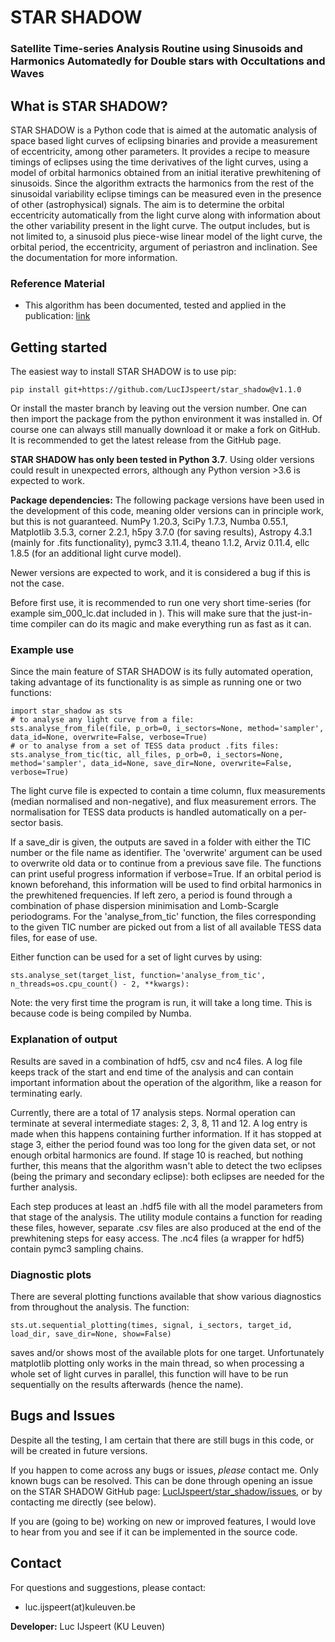 # STAR SHADOW
### Satellite Time-series Analysis Routine using Sinusoids and Harmonics Automatedly for Double stars with Occultations and Waves


## What is STAR SHADOW?
STAR SHADOW is a Python code that is aimed at the automatic analysis of space based light curves of eclipsing binaries 
and provide a measurement of eccentricity, among other parameters. It provides a recipe to measure timings of eclipses 
using the time derivatives of the light curves, using a model of orbital harmonics obtained from an initial iterative 
prewhitening of sinusoids. Since the algorithm extracts the harmonics from the rest of the sinusoidal variability 
eclipse timings can be measured even in the presence of other (astrophysical) signals. The aim is to determine 
the orbital eccentricity automatically from the light curve along with information about the other variability present 
in the light curve. The output includes, but is not limited to, a sinusoid plus piece-wise linear model of 
the light curve, the orbital period, the eccentricity, argument of periastron and inclination. See the documentation 
for more information.


### Reference Material

* This algorithm has been documented, tested and applied in the publication: [link](link)


## Getting started

The easiest way to install STAR SHADOW is to use pip:

    pip install git+https://github.com/LucIJspeert/star_shadow@v1.1.0

Or install the master branch by leaving out the version number. 
One can then import the package from the python environment it was installed in. 
Of course one can always still manually download it or make a fork on GitHub. 
It is recommended to get the latest release from the GitHub page. 

**STAR SHADOW has only been tested in Python 3.7**. Using older versions could result in unexpected errors, 
although any Python version >3.6 is expected to work.

**Package dependencies:** The following package versions have been used in the development of this code, 
meaning older versions can in principle work, but this is not guaranteed. NumPy 1.20.3, SciPy 1.7.3, Numba 0.55.1, 
Matplotlib 3.5.3, corner 2.2.1, h5py 3.7.0 (for saving results), Astropy 4.3.1 (mainly for .fits functionality), 
pymc3 3.11.4, theano 1.1.2, Arviz 0.11.4, ellc 1.8.5 (for an additional light curve model).

Newer versions are expected to work, and it is considered a bug if this is not the case.

Before first use, it is recommended to run one very short time-series (for example sim_000_lc.dat included in <data>).
This will make sure that the just-in-time compiler can do its magic and make everything run as fast as it can.


### Example use

Since the main feature of STAR SHADOW is its fully automated operation, taking advantage of its functionality is 
as simple as running one or two functions:

    import star_shadow as sts
    # to analyse any light curve from a file: 
    sts.analyse_from_file(file, p_orb=0, i_sectors=None, method='sampler', data_id=None, overwrite=False, verbose=True)
    # or to analyse from a set of TESS data product .fits files:
    sts.analyse_from_tic(tic, all_files, p_orb=0, i_sectors=None, method='sampler', data_id=None, save_dir=None, overwrite=False, verbose=True)

The light curve file is expected to contain a time column, flux measurements (median normalised and non-negative), 
and flux measurement errors. The normalisation for TESS data products is handled automatically on a per-sector basis. 

If a save_dir is given, the outputs are saved in a folder with either the TIC number or the file name as identifier. 
The 'overwrite' argument can be used to overwrite old data or to continue from a previous save file. The functions can 
print useful progress information if verbose=True. If an orbital period is known beforehand, this information 
will be used to find orbital harmonics in the prewhitened frequencies. If left zero, a period is found through 
a combination of phase dispersion minimisation and Lomb-Scargle periodograms. For the 'analyse_from_tic' function, 
the files corresponding to the given TIC number are picked out from a list of all available TESS data files, 
for ease of use.

Either function can be used for a set of light curves by using:

    sts.analyse_set(target_list, function='analyse_from_tic', n_threads=os.cpu_count() - 2, **kwargs):

Note: the very first time the program is run, it will take a long time. This is because code is being compiled by Numba.


### Explanation of output

Results are saved in a combination of hdf5, csv and nc4 files. A log file keeps track of the start and end time 
of the analysis and can contain important information about the operation of the algorithm, like a reason for 
terminating early.

Currently, there are a total of 17 analysis steps. Normal operation can terminate at several intermediate stages: 
2, 3, 8, 11 and 12. A log entry is made when this happens containing further information. If it has stopped at stage 3, 
either the period found was too long for the given data set, or not enough orbital harmonics are found. 
If stage 10 is reached, but nothing further, this means that the algorithm wasn't able to detect the 
two eclipses (being the primary and secondary eclipse): both eclipses are needed for the further analysis.

Each step produces at least an .hdf5 file with all the model parameters from that stage of the analysis. 
The utility module contains a function for reading these files, however, separate .csv files are also produced 
at the end of the prewhitening steps for easy access. The .nc4 files (a wrapper for hdf5) contain pymc3 sampling chains.


### Diagnostic plots

There are several plotting functions available that show various diagnostics from throughout the analysis. The function:

    sts.ut.sequential_plotting(times, signal, i_sectors, target_id, load_dir, save_dir=None, show=False)

saves and/or shows most of the available plots for one target. Unfortunately matplotlib plotting only works in
the main thread, so when processing a whole set of light curves in parallel, this function will have to be run 
sequentially on the results afterwards (hence the name).


## Bugs and Issues

Despite all the testing, I am certain that there are still bugs in this code, or will be created in future versions. 

If you happen to come across any bugs or issues, *please* contact me. Only known bugs can be resolved.
This can be done through opening an issue on the STAR SHADOW GitHub page: 
[LucIJspeert/star_shadow/issues](https://github.com/LucIJspeert/star_shadow/issues), 
or by contacting me directly (see below).

If you are (going to be) working on new or improved features, I would love to hear from you and see if it can be 
implemented in the source code.


## Contact

For questions and suggestions, please contact:

* luc.ijspeert(at)kuleuven.be

**Developer:** Luc IJspeert (KU Leuven)
